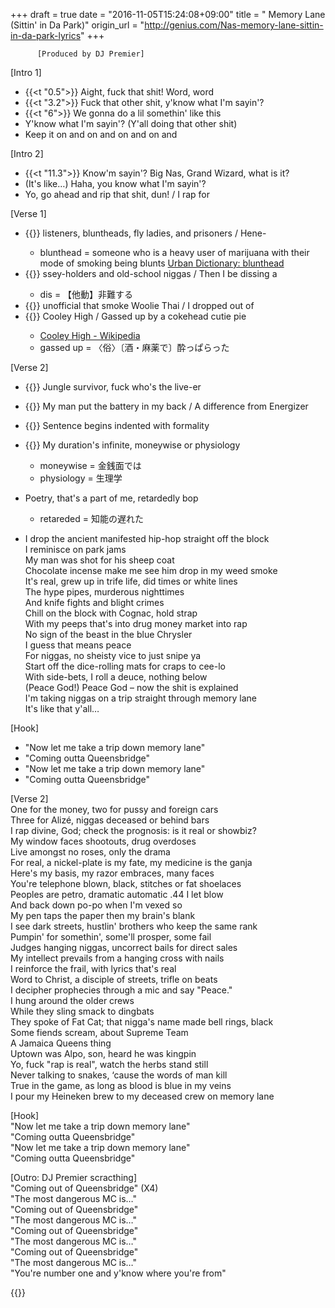 +++
draft = true
date = "2016-11-05T15:24:08+09:00"
title = " Memory Lane (Sittin' in Da Park)"
origin_url = "http://genius.com/Nas-memory-lane-sittin-in-da-park-lyrics"
+++
  
            
          [Produced by DJ Premier]  
  
[Intro 1]  

* {{<t "0.5">}} Aight, fuck that shit! Word, word  
* {{<t "3.2">}} Fuck that other shit, y'know what I'm sayin'?  
* {{<t "6">}} We gonna do a lil somethin' like this  
* Y'know what I'm sayin'?  (Y'all doing that other shit)  
* Keep it on and on and on and on and  

[Intro 2]  

* {{<t "11.3">}} Know'm sayin'? Big Nas, Grand Wizard, what is it?  
* (It's like…) Haha, you know what I'm sayin'?  
* Yo, go ahead and rip that shit, dun! / I rap for 
  
[Verse 1]  

* {{<t a>}} listeners, bluntheads, fly ladies, and prisoners / Hene- 
    * blunthead = someone who is a heavy user of marijuana with their mode of smoking being blunts [Urban Dictionary: blunthead](http://www.urbandictionary.com/define.php?term=blunthead)
* {{<t a>}} ssey-holders and old-school niggas / Then I be dissing a 
    * dis = 【他動】非難する
* {{<t a>}} unofficial that smoke Woolie Thai / I dropped out of 
* {{<t a>}} Cooley High / Gassed up by a cokehead cutie pie  
    * [Cooley High - Wikipedia](https://en.wikipedia.org/wiki/Cooley_High)
    * gassed up = 〈俗〉〔酒・麻薬で〕酔っぱらった

[Verse 2]  

* {{<t a>}} Jungle survivor, fuck who's the live-er  
* {{<t a>}} My man put the battery in my back / A difference from Energizer  
* {{<t a>}} Sentence begins indented with formality  
* {{<t a>}} My duration's infinite, moneywise or physiology  
    * moneywise = 金銭面では
    * physiology = 生理学

* Poetry, that's a part of me, retardedly bop  
    * retareded = 知能の遅れた
* I drop the ancient manifested hip-hop straight off the block  
I reminisce on park jams  
My man was shot for his sheep coat  
Chocolate incense make me see him drop in my weed smoke  
It's real, grew up in trife life, did times or white lines  
The hype pipes, murderous nighttimes  
And knife fights and blight crimes  
Chill on the block with Cognac, hold strap  
With my peeps that's into drug money market into rap  
No sign of the beast in the blue Chrysler  
I guess that means peace  
For niggas, no sheisty vice to just snipe ya  
Start off the dice-rolling mats for craps to cee-lo  
With side-bets, I roll a deuce, nothing below  
(Peace God!) Peace God – now the shit is explained  
I'm taking niggas on a trip straight through memory lane  
It's like that y'all…  
  
[Hook]  

* "Now let me take a trip down memory lane"  
* "Coming outta Queensbridge"  
* "Now let me take a trip down memory lane"  
* "Coming outta Queensbridge"  
  
[Verse 2]  
One for the money, two for pussy and foreign cars  
Three for Alizé, niggas deceased or behind bars  
I rap divine, God; check the prognosis: is it real or showbiz?  
My window faces shootouts, drug overdoses  
Live amongst no roses, only the drama  
For real, a nickel-plate is my fate, my medicine is the ganja  
Here's my basis, my razor embraces, many faces  
You're telephone blown, black, stitches or fat shoelaces  
Peoples are petro, dramatic automatic .44 I let blow  
And back down po-po when I'm vexed so  
My pen taps the paper then my brain's blank  
I see dark streets, hustlin' brothers who keep the same rank  
Pumpin' for somethin', some'll prosper, some fail  
Judges hanging niggas, uncorrect bails for direct sales  
My intellect prevails from a hanging cross with nails  
I reinforce the frail, with lyrics that's real  
Word to Christ, a disciple of streets, trifle on beats  
I decipher prophecies through a mic and say "Peace."  
I hung around the older crews  
While they sling smack to dingbats  
They spoke of Fat Cat; that nigga's name made bell rings, black  
Some fiends scream, about Supreme Team  
A Jamaica Queens thing  
Uptown was Alpo, son, heard he was kingpin  
Yo, fuck "rap is real", watch the herbs stand still  
Never talking to snakes, ‘cause the words of man kill  
True in the game, as long as blood is blue in my veins  
I pour my Heineken brew to my deceased crew on memory lane  
  
[Hook]  
"Now let me take a trip down memory lane"  
"Coming outta Queensbridge"  
"Now let me take a trip down memory lane"  
"Coming outta Queensbridge"  
  
[Outro: DJ Premier scracthing]  
"Coming out of Queensbridge" (X4)  
"The most dangerous MC is…"  
"Coming out of Queensbridge"  
"The most dangerous MC is…"  
"Coming out of Queensbridge"  
"The most dangerous MC is…"  
"Coming out of Queensbridge"  
"The most dangerous MC is…"  
"You're number one and y'know where you're from"  
  
  
            
        

{{<y JXBFG2vsyCM>}}
